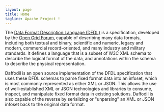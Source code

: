 ```yaml
---
layout: page
title: Home
tagline: Apache Project !
---
```

<!--
{% comment %}
Licensed to the Apache Software Foundation (ASF) under one or more
contributor license agreements.  See the NOTICE file distributed with
this work for additional information regarding copyright ownership.
The ASF licenses this file to you under the Apache License, Version 2.0
(the "License"); you may not use this file except in compliance with
the License.  You may obtain a copy of the License at

http://www.apache.org/licenses/LICENSE-2.0

Unless required by applicable law or agreed to in writing, software
distributed under the License is distributed on an "AS IS" BASIS,
WITHOUT WARRANTIES OR CONDITIONS OF ANY KIND, either express or implied.
See the License for the specific language governing permissions and
limitations under the License.
{% endcomment %}
-->


The [Data Format Description Language (DFDL)](https://www.ogf.org/ogf/doku.php/standards/dfdl/dfdl)
is a specification, developed by the [Open Grid Forum](https://www.ogf.org/),
capable of describing many data formats, including both textual and binary,
scientific and numeric, legacy and modern, commercial record-oriented, and many
industry and military standards. It defines a language that is a subset of W3C
XML schema to describe the logical format of the data, and annotations within
the schema to describe the physical representation.

Daffodil is an open source implementation of the DFDL specification that uses
these DFDL schemas to parse fixed format data into an infoset, which is most
commonly represented as either XML or JSON. This allows the use of
well-established XML or JSON technologies and libraries to consume, inspect,
and manipulate fixed format data in existing solutions. Daffodil is also
capable of the reverse by serializing or "unparsing" an XML or JSON infoset
back to the original data format.
